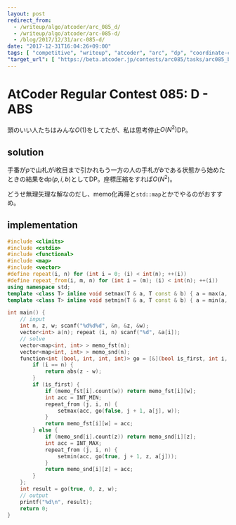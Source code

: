 ```yaml
---
layout: post
redirect_from:
  - /writeup/algo/atcoder/arc_085_d/
  - /writeup/algo/atcoder/arc-085-d/
  - /blog/2017/12/31/arc-085-d/
date: "2017-12-31T16:04:26+09:00"
tags: [ "competitive", "writeup", "atcoder", "arc", "dp", "coordinate-compression" ]
"target_url": [ "https://beta.atcoder.jp/contests/arc085/tasks/arc085_b" ]
---
```


# AtCoder Regular Contest 085: D - ABS

頭のいい人たちはみんな$O(1)$をしてたが、私は思考停止$O(N^2)$DP。

## solution

手番が$p$で山札が$i$枚目まで引かれもう一方の人の手札が$b$である状態から始めたときの結果を$\mathrm{dp}(p, i, b)$としてDP。座標圧縮をすれば$O(N^2)$。

どうせ無理矢理な解なのだし、memo化再帰と`std::map`とかでやるのがおすすめ。

## implementation

``` c++
#include <climits>
#include <cstdio>
#include <functional>
#include <map>
#include <vector>
#define repeat(i, n) for (int i = 0; (i) < int(n); ++(i))
#define repeat_from(i, m, n) for (int i = (m); (i) < int(n); ++(i))
using namespace std;
template <class T> inline void setmax(T & a, T const & b) { a = max(a, b); }
template <class T> inline void setmin(T & a, T const & b) { a = min(a, b); }

int main() {
    // input
    int n, z, w; scanf("%d%d%d", &n, &z, &w);
    vector<int> a(n); repeat (i, n) scanf("%d", &a[i]);
    // solve
    vector<map<int, int> > memo_fst(n);
    vector<map<int, int> > memo_snd(n);
    function<int (bool, int, int, int)> go = [&](bool is_first, int i, int z, int w) {
        if (i == n) {
            return abs(z - w);
        }
        if (is_first) {
            if (memo_fst[i].count(w)) return memo_fst[i][w];
            int acc = INT_MIN;
            repeat_from (j, i, n) {
                setmax(acc, go(false, j + 1, a[j], w));
            }
            return memo_fst[i][w] = acc;
        } else {
            if (memo_snd[i].count(z)) return memo_snd[i][z];
            int acc = INT_MAX;
            repeat_from (j, i, n) {
                setmin(acc, go(true, j + 1, z, a[j]));
            }
            return memo_snd[i][z] = acc;
        }
    };
    int result = go(true, 0, z, w);
    // output
    printf("%d\n", result);
    return 0;
}
```
